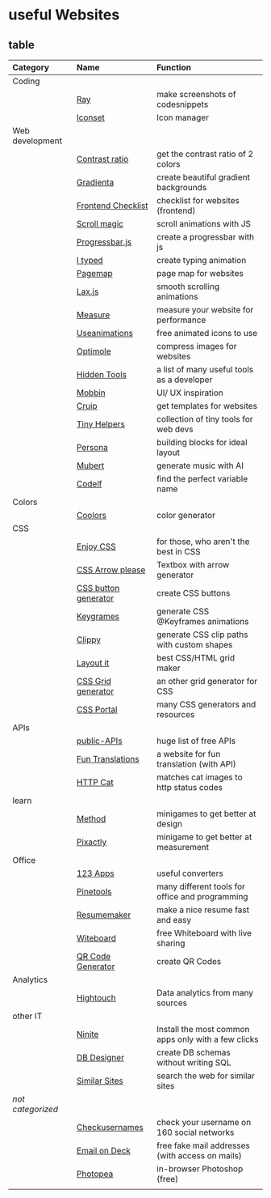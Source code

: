 # useful Websites

## table

| Category          | Name                                                                      | Function                                            |
| :---------------- | :------------------------------------------------------------------------ | :-------------------------------------------------- |
| Coding            |                                                                           |                                                     |
|                   | [Ray](https://ray.so/)                                                    | make screenshots of codesnippets                    |
|                   | [Iconset](https://iconset.io/)                                            | Icon manager                                        |
| Web development   |                                                                           |                                                     |
|                   | [Contrast ratio](https://contrast-ratio.com/)                             | get the contrast ratio of 2 colors                  |
|                   | [Gradienta](https://gradienta.io/editor)                                  | create beautiful gradient backgrounds               |
|                   | [Frontend Checklist](https://github.com/thedaviddias/Front-End-Checklist) | checklist for websites (frontend)                   |
|                   | [Scroll magic](http://scrollmagic.io/)                                    | scroll animations with JS                           |
|                   | [Progressbar.js](https://kimmobrunfeldt.github.io/progressbar.js/)        | create a progressbar with js                        |
|                   | [I typed](https://github.com/luisvinicius167/ityped)                      | create typing animation                             |
|                   | [Pagemap](https://larsjung.de/pagemap/)                                   | page map for websites                               |
|                   | [Lax.js](https://alexfox.dev/lax.js/)                                     | smooth scrolling animations                         |
|                   | [Measure](https://web.dev/measure/)                                       | measure your website for performance                |
|                   | [Useanimations](https://useanimations.com/)                               | free animated icons to use                          |
|                   | [Optimole](https://optimole.com/)                                         | compress images for websites                        |
|                   | [Hidden Tools](https://hiddentools.dev/)                                  | a list of many useful tools as a developer          |
|                   | [Mobbin](https://mobbin.design/)                                          | UI/ UX inspiration                                  |
|                   | [Cruip](https://cruip.com/)                                               | get templates for websites                          |
|                   | [Tiny Helpers](https://tiny-helpers.dev/)                                 | collection of tiny tools for web devs               |
|                   | [Persona](https://withpersona.com/)                                       | building blocks for ideal layout                    |
|                   | [Mubert](https://mubert.com/)                                             | generate music with AI                              |
|                   | [Codelf](https://unbug.github.io/codelf/)                                 | find the perfect variable name                      |
| Colors            |                                                                           |                                                     |
|                   | [Coolors](https://coolors.co/)                                            | color generator                                     |
| CSS               |                                                                           |                                                     |
|                   | [Enjoy CSS](https://enjoycss.com/)                                        | for those, who aren't the best in CSS               |
|                   | [CSS Arrow please](https://cssarrowplease.com/)                           | Textbox with arrow generator                        |
|                   | [CSS button generator](https://cssbuttongenerator.com/)                   | create CSS buttons                                  |
|                   | [Keygrames](https://keyframes.app/animate/)                               | generate CSS @Keyframes animations                  |
|                   | [Clippy](https://bennettfeely.com/clippy/)                                | generate CSS clip paths with custom shapes          |
|                   | [Layout it](https://grid.layoutit.com/)                                   | best CSS/HTML grid maker                            |
|                   | [CSS Grid generator](https://cssgrid-generator.netlify.app/)              | an other grid generator for CSS                     |
|                   | [CSS Portal](https://cssportal.com/)                                      | many CSS generators and resources                   |
| APIs              |                                                                           |                                                     |
|                   | [public-APIs](https://github.com/public-apis/public-apis)                 | huge list of free APIs                              |
|                   | [Fun Translations](https://funtranslations.com/)                          | a website for fun translation (with API)            |
|                   | [HTTP Cat](https://http.cat/)                                             | matches cat images to http status codes             |
| learn             |                                                                           |                                                     |
|                   | [Method](https://method.ac/)                                              | minigames to get better at design                   |
|                   | [Pixactly](https://www.pixact.ly/)                                        | minigame to get better at measurement               |
| Office            |                                                                           |                                                     |
|                   | [123 Apps](https://123apps.com/)                                          | useful converters                                   |
|                   | [Pinetools](https://pinetools.com/)                                       | many different tools for office and programming     |
|                   | [Resumemaker](https://www.resumemaker.online/)                            | make a nice resume fast and easy                    |
|                   | [Witeboard](https://witeboard.com/)                                       | free Whiteboard with live sharing                   |
|                   | [QR Code Generator](https://www.qr-code-generator.com/)                   | create QR Codes                                     |
| Analytics         |                                                                           |                                                     |
|                   | [Hightouch](https://hightouch.io/)                                        | Data analytics from many sources                    |
| other IT          |                                                                           |                                                     |
|                   | [Ninite](https://ninite.com/)                                             | Install the most common apps only with a few clicks |
|                   | [DB Designer](https://www.dbdesigner.net/)                                | create DB schemas without writing SQL               |
|                   | [Similar Sites](https://www.similarsites.com/)                            | search the web for similar sites                    |
| _not categorized_ |                                                                           |                                                     |
|                   | [Checkusernames](https://checkusernames.com/)                             | check your username on 160 social networks          |
|                   | [Email on Deck](https://www.emailondeck.com/)                             | free fake mail addresses (with access on mails)     |
|                   | [Photopea](https://www.photopea.com/)                                     | in-browser Photoshop (free)                         |
|                   |                                                                           |                                                     |
